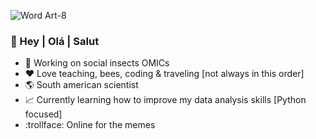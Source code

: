 ![Word Art-8](https://user-images.githubusercontent.com/7330360/121195432-e000b580-c86f-11eb-9e45-5e786964efab.png)
### 👋 Hey | Olá | Salut

- :honeybee: Working on social insects OMICs
- :hearts: Love teaching, bees, coding & traveling [not always in this order]
- :earth_americas: South american scientist
- :chart_with_upwards_trend: Currently learning how to improve my data analysis skills [Python focused]
- :trollface: Online for the memes 



